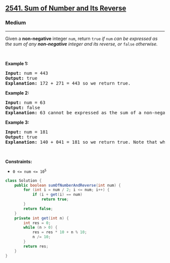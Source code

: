 <h2><a href="https://leetcode.com/problems/sum-of-number-and-its-reverse">2541. Sum of Number and Its Reverse</a></h2><h3>Medium</h3><hr><p>Given a <strong>non-negative</strong> integer <code>num</code>, return <code>true</code><em> if </em><code>num</code><em> can be expressed as the sum of any <strong>non-negative</strong> integer and its reverse, or </em><code>false</code><em> otherwise.</em></p>

<p>&nbsp;</p>
<p><strong class="example">Example 1:</strong></p>

<pre>
<strong>Input:</strong> num = 443
<strong>Output:</strong> true
<strong>Explanation:</strong> 172 + 271 = 443 so we return true.
</pre>

<p><strong class="example">Example 2:</strong></p>

<pre>
<strong>Input:</strong> num = 63
<strong>Output:</strong> false
<strong>Explanation:</strong> 63 cannot be expressed as the sum of a non-negative integer and its reverse so we return false.
</pre>

<p><strong class="example">Example 3:</strong></p>

<pre>
<strong>Input:</strong> num = 181
<strong>Output:</strong> true
<strong>Explanation:</strong> 140 + 041 = 181 so we return true. Note that when a number is reversed, there may be leading zeros.
</pre>

<p>&nbsp;</p>
<p><strong>Constraints:</strong></p>

<ul>
	<li><code>0 &lt;= num &lt;= 10<sup>5</sup></code></li>
</ul>

```java
class Solution {
    public boolean sumOfNumberAndReverse(int num) {
        for (int i = num / 2; i <= num; i++) {
            if (i + get(i) == num)
                return true;
        }
        return false;
    }
    private int get(int n) {
        int res = 0;
        while (n > 0) {
            res = res * 10 + n % 10;
            n /= 10;
        }
        return res;
    }
}
```
